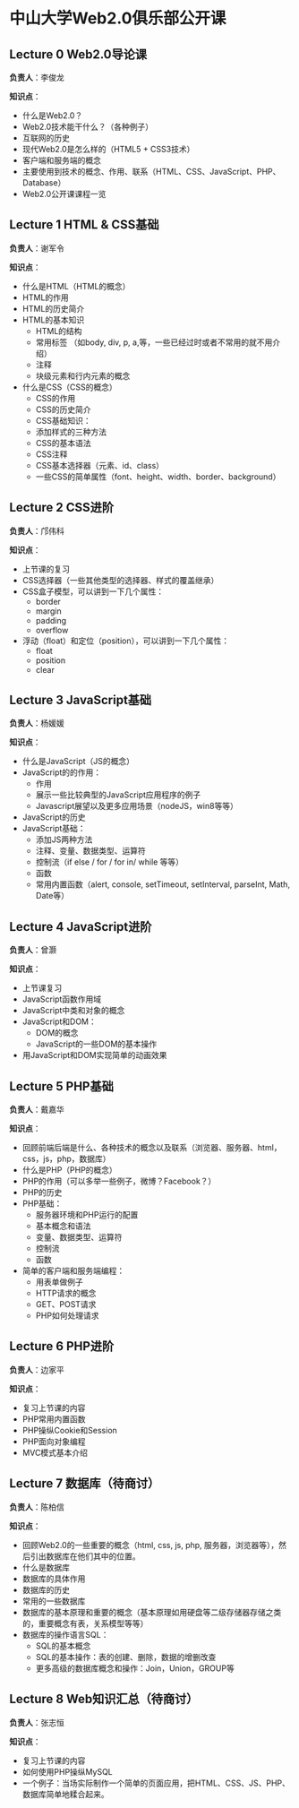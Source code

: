 中山大学Web2.0俱乐部公开课
============

## Lecture 0 Web2.0导论课
**负责人**：李俊龙

**知识点**：

* 什么是Web2.0？
* Web2.0技术能干什么？（各种例子）
* 互联网的历史
* 现代Web2.0是怎么样的（HTML5 + CSS3技术）
* 客户端和服务端的概念
* 主要使用到技术的概念、作用、联系（HTML、CSS、JavaScript、PHP、Database）
* Web2.0公开课课程一览

## Lecture 1 HTML & CSS基础
**负责人**：谢军令

**知识点**：

* 什么是HTML（HTML的概念）
* HTML的作用
* HTML的历史简介
* HTML的基本知识
	* HTML的结构 
	* 常用标签 （如body, div, p, a,等，一些已经过时或者不常用的就不用介绍）
	* 注释 
	* 块级元素和行内元素的概念 
* 什么是CSS（CSS的概念）
	* CSS的作用
	* CSS的历史简介
	* CSS基础知识：
	* 添加样式的三种方法 
	* CSS的基本语法 
	* CSS注释 
	* CSS基本选择器（元素、id、class） 
	* 一些CSS的简单属性（font、height、width、border、background）

## Lecture 2 CSS进阶
**负责人**：邝伟科

**知识点**：

* 上节课的复习
* CSS选择器（一些其他类型的选择器、样式的覆盖继承）
* CSS盒子模型，可以讲到一下几个属性：
	* border 
	* margin 
	* padding 
	* overflow
* 浮动（float）和定位（position），可以讲到一下几个属性：
	* float 
	* position 
	* clear

## Lecture 3 JavaScript基础

**负责人**：杨媛媛

**知识点**：

* 什么是JavaScript（JS的概念）
* JavaScript的的作用：
	* 作用 
	* 展示一些比较典型的JavaScript应用程序的例子 
	* Javascript展望以及更多应用场景（nodeJS，win8等等）
* JavaScript的历史
* JavaScript基础：
	* 添加JS两种方法 
	* 注释、变量、数据类型、运算符
	* 控制流（if else / for / for in/ while 等等）
	* 函数
	* 常用内置函数（alert, console, setTimeout, setInterval, parseInt, Math, Date等）

## Lecture 4 JavaScript进阶
**负责人**：曾灏

**知识点**：

* 上节课复习
* JavaScript函数作用域
* JavaScript中类和对象的概念
* JavaScript和DOM：
	* DOM的概念 
	* JavaScript的一些DOM的基本操作
* 用JavaScript和DOM实现简单的动画效果

## Lecture 5 PHP基础

**负责人**：戴嘉华

**知识点**：

* 回顾前端后端是什么、各种技术的概念以及联系（浏览器、服务器、html，css，js，php，数据库）
* 什么是PHP（PHP的概念）
* PHP的作用（可以多举一些例子，微博？Facebook？）
* PHP的历史
* PHP基础：
	* 服务器环境和PHP运行的配置 
	* 基本概念和语法 
	* 变量、数据类型、运算符 
	* 控制流 
	* 函数
* 简单的客户端和服务端编程：
	* 用表单做例子 
	* HTTP请求的概念 
	* GET、POST请求 
	* PHP如何处理请求

## Lecture 6 PHP进阶

**负责人**：边家平

**知识点**：

* 复习上节课的内容
* PHP常用内置函数
* PHP操纵Cookie和Session
* PHP面向对象编程
* MVC模式基本介绍

## Lecture 7 数据库（待商讨）

**负责人**：陈柏信

**知识点**：

* 回顾Web2.0的一些重要的概念（html, css, js, php, 服务器，浏览器等），然后引出数据库在他们其中的位置。
* 什么是数据库
* 数据库的具体作用
* 数据库的历史
* 常用的一些数据库
* 数据库的基本原理和重要的概念（基本原理如用硬盘等二级存储器存储之类的，重要概念有表，关系模型等等）
* 数据库的操作语言SQL：
	* SQL的基本概念 
	* SQL的基本操作：表的创建、删除，数据的增删改查
	* 更多高级的数据库概念和操作：Join，Union，GROUP等


## Lecture 8 Web知识汇总（待商讨）

**负责人**：张志恒

**知识点**：

* 复习上节课的内容
* 如何使用PHP操纵MySQL
* 一个例子：当场实际制作一个简单的页面应用，把HTML、CSS、JS、PHP、数据库简单地糅合起来。